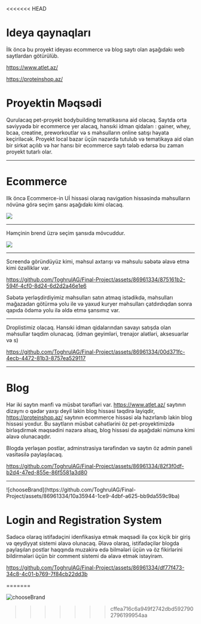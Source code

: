 <<<<<<< HEAD
<h1>Ideya qaynaqları</h1>
İlk öncə bu proyekt ideyası ecommerce və blog saytı olan aşağıdakı web saytlardan götürülüb.

https://www.atlet.az/

https://proteinshop.az/

<h1>Proyektin Məqsədi</h1>
Qurulacaq pet-proyekt bodybuilding tematikasına aid olacaq. Saytda orta səviyyədə bir ecommerce yer alacaq, 
hansıki idman qidaları : gainer, whey, bcaa, creatine, preworkoutlar və s məhsulların online satışı həyata keçiriləcək.
Proyekt local bazar üçün nəzərdə tutulub və tematikaya aid olan bir sirkət açılıb və hər hansı bir ecommerce saytı tələb edərsə bu zaman proyekt tutarlı olar.
<hr>
<h1>Ecommerce</h1>

<p>Ilk öncə Ecommerce-in Uİ hissəsi olaraq navigation hissəsində məhsulların növünə görə seçim şansı aşağıdakı kimi olacaq.</p>
<img src="./assets/nav.png"></img>
<hr>

Həmçinin brend üzrə seçim şansıda mövcuddur.


<img src="./assets/chooseBrand.png"></img>
<hr>

Screendə göründüyüz kimi, məhsul axtarışı və məhsulu səbətə əlavə etmə kimi özəlliklər var.




https://github.com/ToghrulAG/Final-Project/assets/86961334/875161b2-594f-4cf0-8d24-6d2d2a46e1e6



Səbətə yerləşdirdiyimiz məhsulları satın atmaq istədikdə, məhsulları mağazadan götürmə yolu ile və yaxud kuryer məhsulları çatdırdıqdan sonra qapıda ödəmə yolu ilə əldə etmə şansımız var.

<hr>


Droplistimiz olacaq. Hansıki idman qidalarından savayı satışda olan məhsullar təqdim olunacaq. (idman geyimləri, trenajor alətləri, aksesuarlar və s)


https://github.com/ToghrulAG/Final-Project/assets/86961334/00d371fc-4ecb-4472-81b3-8757ea529117
<hr>

<h1>Blog</h1>

Hər iki saytın mənfi və müsbət tərəfləri var. https://www.atlet.az/ saytının dizaynı o qədər yaxşı deyil lakin blog hissəsi təqdirə layiqdir, https://proteinshop.az/ saytının ecommerce hissəsi əla hazırlanıb lakin blog hissəsi yoxdur. Bu saytların müsbət cəhətlərini öz pet-proyektimizdə birləşdirmək məqsədini nəzərə alsaq, blog hissəsi də aşağıdaki nümunə kimi əlavə olunacaqdır.

Blogda yerləşən postlar, adminstrasiya tərəfindən və saytın öz admin paneli vasitəsilə paylaşılacaq.





https://github.com/ToghrulAG/Final-Project/assets/86961334/82f3f0df-b2d4-47ed-855e-86f5581a3d80
<hr>
![chooseBrand](https://github.com/ToghrulAG/Final-Project/assets/86961334/10a35944-1ce9-4dbf-a625-bb9da559c9ba)

<h1>Login and Registration System</h1>

Sadəcə olaraq istifadəçini idenfikasiya etmək məqsədi ilə çox kiçik bir giriş və qeydiyyat sistemi əlavə olunacaq. Əlavə olaraq, istifadəçilər blogda paylaşılan postlar haqqında muzakirə edə bilmələri üçün və öz fikirlərini bildirmələri üçün bir comment sistemi də əlavə etmək istəyirəm.



https://github.com/ToghrulAG/Final-Project/assets/86961334/df77f473-34c8-4c01-b769-7f84cb22dd3b



=======

![chooseBrand](https://github.com/ToghrulAG/Final-Project/assets/86961334/6e3a8ee2-686e-4044-ae50-c655b540ebac)
>>>>>>> cffea716c6a949f2742dbd5927902796199954aa
